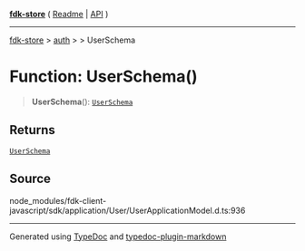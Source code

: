 [**fdk-store**](../../../README.md) ( [Readme](../../../README.md) \| [API](../../../API.md) )

---

[fdk-store](../../../API.md) > [auth](../../README.md) > [<internal>](../README.md) > UserSchema

# Function: UserSchema()

> **UserSchema**(): [`UserSchema`](../type-aliases/type-alias.UserSchema.md)

## Returns

[`UserSchema`](../type-aliases/type-alias.UserSchema.md)

## Source

node_modules/fdk-client-javascript/sdk/application/User/UserApplicationModel.d.ts:936

---

Generated using [TypeDoc](https://typedoc.org/) and [typedoc-plugin-markdown](https://www.npmjs.com/package/typedoc-plugin-markdown)
